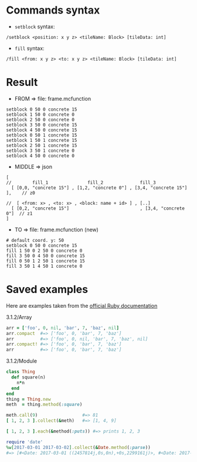 # Commands syntax
- `setblock` syntax:
```
/setblock <position: x y z> <tileName: Block> [tileData: int]
```

- `fill` syntax:
```
/fill <from: x y z> <to: x y z> <tileName: Block> [tileData: int]
```

# Result

* FROM => file: frame.mcfunction
```mcfunction
setblock 0 50 0 concrete 15
setblock 1 50 0 concrete 0
setblock 2 50 0 concrete 0
setblock 3 50 0 concrete 15
setblock 4 50 0 concrete 15
setblock 0 50 1 concrete 15
setblock 1 50 1 concrete 15
setblock 2 50 1 concrete 15
setblock 3 50 1 concrete 0
setblock 4 50 0 concrete 0
```

* MIDDLE => json
```jsonc
[
//        fill_1               fill_2              fill_3  
  [ [0,0, "concrete 15"] , [1,2, "concrete 0"] , [3,4, "concrete 15"] ],    // z0
      
//  [ <from: x> , <to: x> , <block: name + id> ] , [..]
  [ [0,2, "concrete 15"]                           , [3,4, "concrete 0"]  // z1
]
```

* TO => file: frame.mcfunction (new)
```mcfunction
# default coord. y: 50
setblock 0 50 0 concrete 15
fill 1 50 0 2 50 0 concrete 0
fill 3 50 0 4 50 0 concrete 15
fill 0 50 1 2 50 1 concrete 15
fill 3 50 1 4 50 1 concrete 0
```

# Saved examples

Here are examples taken from the [official Ruby documentation](https://ruby-doc.org)

3.1.2/Array
```ruby
arr = ['foo', 0, nil, 'bar', 7, 'baz', nil]
arr.compact  #=> ['foo', 0, 'bar', 7, 'baz']
arr          #=> ['foo', 0, nil, 'bar', 7, 'baz', nil]
arr.compact! #=> ['foo', 0, 'bar', 7, 'baz']
arr          #=> ['foo', 0, 'bar', 7, 'baz']
```


3.1.2/Module
```ruby
class Thing
  def square(n)
    n*n
  end
end
thing = Thing.new
meth  = thing.method(:square)

meth.call(9)                 #=> 81
[ 1, 2, 3 ].collect(&meth)   #=> [1, 4, 9]

[ 1, 2, 3 ].each(&method(:puts)) #=> prints 1, 2, 3

require 'date'
%w[2017-03-01 2017-03-02].collect(&Date.method(:parse))
#=> [#<Date: 2017-03-01 ((2457814j,0s,0n),+0s,2299161j)>, #<Date: 2017-03-02 ((2457815j,0s,0n),+0s,2299161j)>]
```
